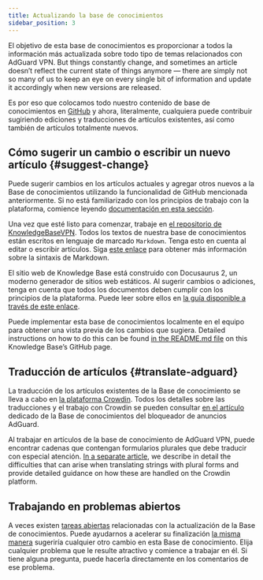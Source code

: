 ```yaml
---
title: Actualizando la base de conocimientos
sidebar_position: 3
---
```


El objetivo de esta base de conocimientos es proporcionar a todos la información más actualizada sobre todo tipo de temas relacionados con AdGuard VPN. But things constantly change, and sometimes an article doesn’t reflect the current state of things anymore — there are simply not so many of us to keep an eye on every single bit of information and update it accordingly when new versions are released.

Es por eso que colocamos todo nuestro contenido de base de conocimientos en [GitHub](https://github.com/AdguardTeam/KnowledgeBaseVPN) y ahora, literalmente, cualquiera puede contribuir sugiriendo ediciones y traducciones de artículos existentes, así como también de artículos totalmente nuevos.

## Cómo sugerir un cambio o escribir un nuevo artículo {#suggest-change}

Puede sugerir cambios en los artículos actuales y agregar otros nuevos a la Base de conocimientos utilizando la funcionalidad de GitHub mencionada anteriormente. Si no está familiarizado con los principios de trabajo con la plataforma, comience leyendo [documentación en esta sección](https://docs.github.com/en).

Una vez que esté listo para comenzar, trabaje en [el repositorio de KnowledgeBaseVPN](https://github.com/AdguardTeam/KnowledgeBaseVPN). Todos los textos de nuestra base de conocimientos están escritos en lenguaje de marcado `Markdown`. Tenga esto en cuenta al editar o escribir artículos. Siga [este enlace](https://docs.github.com/en/get-started/writing-on-github/getting-started-with-writing-and-formatting-on-github/basic-writing-and-formatting-syntax) para obtener más información sobre la sintaxis de Markdown.

El sitio web de Knowledge Base está construido con Docusaurus 2, un moderno generador de sitios web estáticos. Al sugerir cambios o adiciones, tenga en cuenta que todos los documentos deben cumplir con los principios de la plataforma. Puede leer sobre ellos en [la guía disponible a través de este enlace](https://docusaurus.io/docs/category/guides).

Puede implementar esta base de conocimientos localmente en el equipo para obtener una vista previa de los cambios que sugiera. Detailed instructions on how to do this can be found [in the README.md file](https://github.com/AdguardTeam/KnowledgeBaseVPN/blob/main/README) on this Knowledge Base’s GitHub page.

## Traducción de artículos {#translate-adguard}

La traducción de los artículos existentes de la Base de conocimiento se lleva a cabo en [la plataforma Crowdin](https://crowdin.com/project/adguard-vpn-knowledge-base). Todos los detalles sobre las traducciones y el trabajo con Crowdin se pueden consultar [en el artículo ](https://adguard.com/kb/miscellaneous/contribute/translate/program/) dedicado de la Base de conocimientos del bloqueador de anuncios AdGuard.

Al trabajar en artículos de la base de conocimiento de AdGuard VPN, puede encontrar cadenas que contengan formularios plurales que debe traducir con especial atención. [In a separate article](https://adguard.com/kb/miscellaneous/contribute/translate/plural-forms/), we describe in detail the difficulties that can arise when translating strings with plural forms and provide detailed guidance on how these are handled on the Crowdin platform.

## Trabajando en problemas abiertos

A veces existen [tareas abiertas](https://github.com/AdguardTeam/KnowledgeBaseVPN/issues/) relacionadas con la actualización de la Base de conocimientos. Puede ayudarnos a acelerar su finalización [la misma manera](#suggest-change) sugeriría cualquier otro cambio en esta Base de conocimiento. Elija cualquier problema que le resulte atractivo y comience a trabajar en él. Si tiene alguna pregunta, puede hacerla directamente en los comentarios de ese problema.
